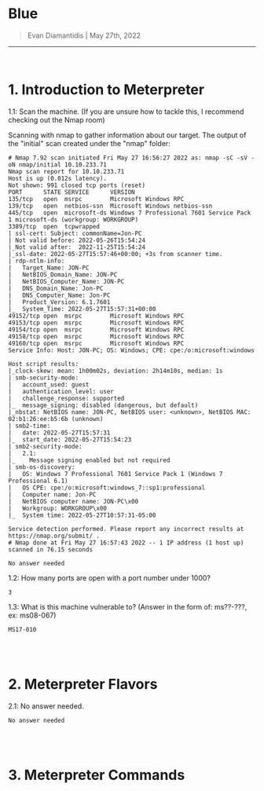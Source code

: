 # Blue

> Evan Diamantidis | May 27th, 2022

--------------------------

<br />

# 1. Introduction to Meterpreter

1.1: Scan the machine. (If you are unsure how to tackle this, I recommend checking out the Nmap room)

Scanning with nmap to gather information about our target. The output of the "initial" scan created under the "nmap" folder:
```
# Nmap 7.92 scan initiated Fri May 27 16:56:27 2022 as: nmap -sC -sV -oN nmap/initial 10.10.233.71
Nmap scan report for 10.10.233.71
Host is up (0.012s latency).
Not shown: 991 closed tcp ports (reset)
PORT      STATE SERVICE      VERSION
135/tcp   open  msrpc        Microsoft Windows RPC
139/tcp   open  netbios-ssn  Microsoft Windows netbios-ssn
445/tcp   open  microsoft-ds Windows 7 Professional 7601 Service Pack 1 microsoft-ds (workgroup: WORKGROUP)
3389/tcp  open  tcpwrapped
| ssl-cert: Subject: commonName=Jon-PC
| Not valid before: 2022-05-26T15:54:24
|_Not valid after:  2022-11-25T15:54:24
|_ssl-date: 2022-05-27T15:57:46+00:00; +3s from scanner time.
| rdp-ntlm-info: 
|   Target_Name: JON-PC
|   NetBIOS_Domain_Name: JON-PC
|   NetBIOS_Computer_Name: JON-PC
|   DNS_Domain_Name: Jon-PC
|   DNS_Computer_Name: Jon-PC
|   Product_Version: 6.1.7601
|_  System_Time: 2022-05-27T15:57:31+00:00
49152/tcp open  msrpc        Microsoft Windows RPC
49153/tcp open  msrpc        Microsoft Windows RPC
49154/tcp open  msrpc        Microsoft Windows RPC
49158/tcp open  msrpc        Microsoft Windows RPC
49160/tcp open  msrpc        Microsoft Windows RPC
Service Info: Host: JON-PC; OS: Windows; CPE: cpe:/o:microsoft:windows

Host script results:
|_clock-skew: mean: 1h00m02s, deviation: 2h14m10s, median: 1s
| smb-security-mode: 
|   account_used: guest
|   authentication_level: user
|   challenge_response: supported
|_  message_signing: disabled (dangerous, but default)
|_nbstat: NetBIOS name: JON-PC, NetBIOS user: <unknown>, NetBIOS MAC: 02:b1:26:ee:b5:6b (unknown)
| smb2-time: 
|   date: 2022-05-27T15:57:31
|_  start_date: 2022-05-27T15:54:23
| smb2-security-mode: 
|   2.1: 
|_    Message signing enabled but not required
| smb-os-discovery: 
|   OS: Windows 7 Professional 7601 Service Pack 1 (Windows 7 Professional 6.1)
|   OS CPE: cpe:/o:microsoft:windows_7::sp1:professional
|   Computer name: Jon-PC
|   NetBIOS computer name: JON-PC\x00
|   Workgroup: WORKGROUP\x00
|_  System time: 2022-05-27T10:57:31-05:00

Service detection performed. Please report any incorrect results at https://nmap.org/submit/ .
# Nmap done at Fri May 27 16:57:43 2022 -- 1 IP address (1 host up) scanned in 76.15 seconds
```

```
No answer needed
```

1.2: How many ports are open with a port number under 1000?
```
3
```

1.3: What is this machine vulnerable to? (Answer in the form of: ms??-???, ex: ms08-067)
```
MS17-010
```

<br />
<br />

# 2. Meterpreter Flavors
	
2.1: No answer needed.

```
No answer needed
```
<br />
<br />

# 3. Meterpreter Commands
